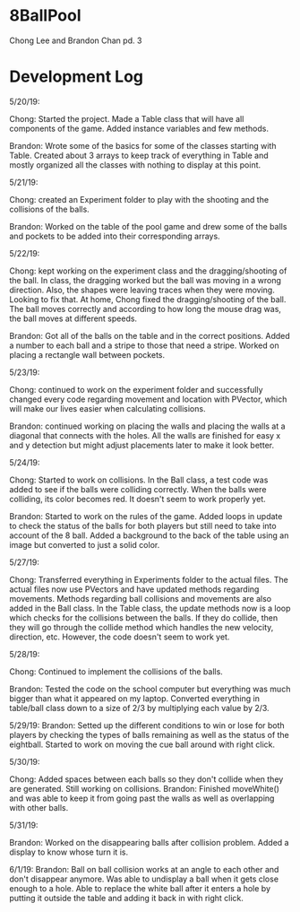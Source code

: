 # 8BallPool
Chong Lee and Brandon Chan pd. 3

# Development Log
5/20/19:

Chong: Started the project. Made a Table class that will have all components of the game. Added instance variables and few methods.

Brandon: Wrote some of the basics for some of the classes starting with Table. Created about 3 arrays to keep track of everything in Table and mostly organized all the classes with nothing to display at this point.

5/21/19:

Chong: created an Experiment folder to play with the shooting and the collisions of the balls.

Brandon: Worked on the table of the pool game and drew some of the balls and pockets to be added into their corresponding arrays.

5/22/19:

Chong: kept working on the experiment class and the dragging/shooting of the ball. In class, the dragging worked but the ball was moving in a wrong direction. Also, the shapes were leaving traces when they were moving. Looking to fix that. At home, Chong fixed the dragging/shooting of the ball. The ball moves correctly and according to how long the mouse drag was, the ball moves at different speeds.

Brandon: Got all of the balls on the table and in the correct positions. Added a number to each ball and a stripe to those that need a stripe. Worked on placing a rectangle wall between pockets.

5/23/19:

Chong: continued to work on the experiment folder and successfully changed every code regarding movement and location with PVector, which will make our lives easier when calculating collisions.

Brandon: continued working on placing the walls and placing the walls at a diagonal that connects with the holes. All the walls are finished for easy x and y detection but might adjust placements later to make it look better.

5/24/19:

Chong: Started to work on collisions. In the Ball class, a test code was added to see if the balls were colliding correctly. When the balls were colliding, its color becomes red. It doesn't seem to work properly yet.

Brandon: Started to work on the rules of the game. Added loops in update to check the status of the balls for both players but still need to take into account of the 8 ball. Added a background to the back of the table using an image but converted to just a solid color.

5/27/19:

Chong: Transferred everything in Experiments folder to the actual files. The actual files now use PVectors and have updated methods regarding movements. Methods regarding ball collisions and movements are also added in the Ball class. In the Table class, the update methods now is a loop which checks for the collisions between the balls. If they do collide, then they will go through the collide method which handles the new velocity, direction, etc. However, the code doesn't seem to work yet.

5/28/19:

Chong: Continued to implement the collisions of the balls.

Brandon: Tested the code on the school computer but everything was much bigger than what it appeared on my laptop. Converted everything in table/ball class down to a size of 2/3 by multiplying each value by 2/3.

5/29/19:
Brandon: Setted up the different conditions to win or lose for both players by checking the types of balls remaining as well as the status of the eightball. Started to work on moving the cue ball around with right click.

5/30/19:

Chong: Added spaces between each balls so they don't collide when they are generated. Still working on collisions.
Brandon: Finished moveWhite() and was able to keep it from going past the walls as well as overlapping with other balls.

5/31/19:

Brandon: Worked on the disappearing balls after collision problem. Added a display to know whose turn it is.

6/1/19: 
Brandon: Ball on ball collision works at an angle to each other and don't disappear anymore. Was able to undisplay a ball when it gets close enough to a hole. Able to replace the white ball after it enters a hole by putting it outside the table and adding it back in with right click.
